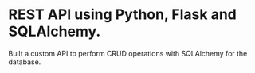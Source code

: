 # REST API using Python, Flask and SQLAlchemy.

Built a custom API to perform CRUD operations with SQLAlchemy for the database.

